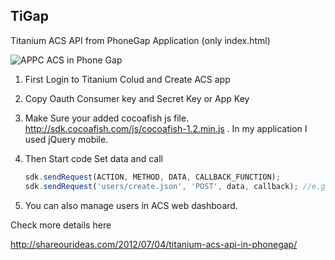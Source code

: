 TiGap
--------------
Titanium ACS API from PhoneGap Application (only index.html)

![APPC ACS in Phone Gap](http://shareourideas.com/wp-content/uploads/2012/07/ui-in-phonegap.png)

1. First Login to Titanium Colud and Create ACS app
2. Copy Oauth Consumer key and Secret Key or App Key
3. Make Sure your added cocoafish js file. http://sdk.cocoafish.com/js/cocoafish-1.2.min.js . In my application I used jQuery mobile.

4. Then Start code Set data and call
	```javascript
	sdk.sendRequest(ACTION, METHOD, DATA, CALLBACK_FUNCTION);
	sdk.sendRequest('users/create.json', 'POST', data, callback); //e.g.
	```
5. You can also manage users in ACS web dashboard.

Check more details here

http://shareourideas.com/2012/07/04/titanium-acs-api-in-phonegap/

